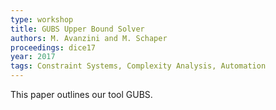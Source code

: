 ```yaml
---
type: workshop
title: GUBS Upper Bound Solver
authors: M. Avanzini and M. Schaper
proceedings: dice17
year: 2017
tags: Constraint Systems, Complexity Analysis, Automation
---
```


This paper outlines our tool GUBS.
